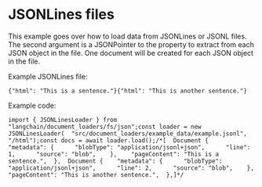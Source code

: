 JSONLines files
===============

This example goes over how to load data from JSONLines or JSONL files. The second argument is a JSONPointer to the property to extract from each JSON object in the file. One document will be created for each JSON object in the file.

Example JSONLines file:

    {"html": "This is a sentence."}{"html": "This is another sentence."}

Example code:

    import { JSONLinesLoader } from "langchain/document_loaders/fs/json";const loader = new JSONLinesLoader(  "src/document_loaders/example_data/example.jsonl",  "/html");const docs = await loader.load();/*[  Document {    "metadata": {      "blobType": "application/jsonl+json",      "line": 1,      "source": "blob",    },    "pageContent": "This is a sentence.",  },  Document {    "metadata": {      "blobType": "application/jsonl+json",      "line": 2,      "source": "blob",    },    "pageContent": "This is another sentence.",  },]*/